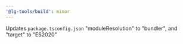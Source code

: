 ```yaml
---
'@lg-tools/build': minor
---
```


Updates `package.tsconfig.json` "moduleResolution" to "bundler", and "target" to "ES2020"

